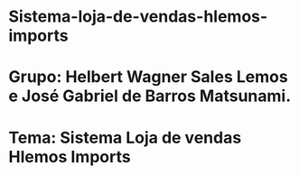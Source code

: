 # Sistema-loja-de-vendas-hlemos-imports
# Grupo: Helbert Wagner Sales Lemos e José Gabriel de Barros Matsunami.
# Tema: Sistema Loja de vendas Hlemos Imports
